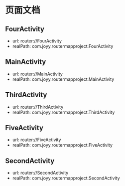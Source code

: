 # 页面文档

## FourActivity 
- url: router://FourActivity 
- realPath: com.joyy.routermapproject.FourActivity 

## MainActivity 
- url: router://MainActivity 
- realPath: com.joyy.routermapproject.MainActivity 

## ThirdActivity 
- url: router://ThirdActivity 
- realPath: com.joyy.routermapproject.ThirdActivity 

## FiveActivity 
- url: router://FiveActivity 
- realPath: com.joyy.routermapproject.FiveActivity 

## SecondActivity 
- url: router://SecondActivity 
- realPath: com.joyy.routermapproject.SecondActivity 

